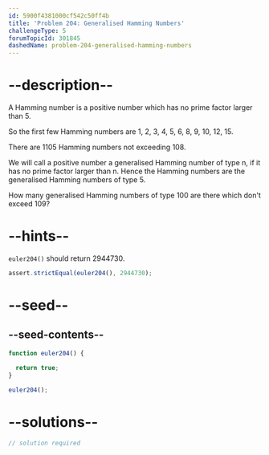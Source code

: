 ```yaml
---
id: 5900f4381000cf542c50ff4b
title: 'Problem 204: Generalised Hamming Numbers'
challengeType: 5
forumTopicId: 301845
dashedName: problem-204-generalised-hamming-numbers
---
```


# --description--

A Hamming number is a positive number which has no prime factor larger than 5.

So the first few Hamming numbers are 1, 2, 3, 4, 5, 6, 8, 9, 10, 12, 15.

There are 1105 Hamming numbers not exceeding 108.

We will call a positive number a generalised Hamming number of type n, if it has no prime factor larger than n. Hence the Hamming numbers are the generalised Hamming numbers of type 5.

How many generalised Hamming numbers of type 100 are there which don't exceed 109?

# --hints--

`euler204()` should return 2944730.

```js
assert.strictEqual(euler204(), 2944730);
```

# --seed--

## --seed-contents--

```js
function euler204() {

  return true;
}

euler204();
```

# --solutions--

```js
// solution required
```